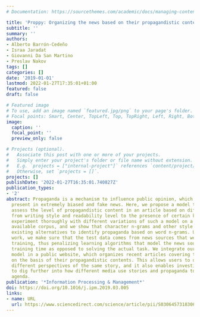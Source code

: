 ```yaml
---
# Documentation: https://sourcethemes.com/academic/docs/managing-content/

title: 'Proppy: Organizing the news based on their propagandistic content'
subtitle: ''
summary: ''
authors:
- Alberto Barrón-Cedeño
- Israa Jaradat
- Giovanni Da San Martino
- Preslav Nakov
tags: []
categories: []
date: '2019-01-01'
lastmod: 2022-01-27T17:35:01+01:00
featured: false
draft: false

# Featured image
# To use, add an image named `featured.jpg/png` to your page's folder.
# Focal points: Smart, Center, TopLeft, Top, TopRight, Left, Right, BottomLeft, Bottom, BottomRight.
image:
  caption: ''
  focal_point: ''
  preview_only: false

# Projects (optional).
#   Associate this post with one or more of your projects.
#   Simply enter your project's folder or file name without extension.
#   E.g. `projects = ["internal-project"]` references `content/project/deep-learning/index.md`.
#   Otherwise, set `projects = []`.
projects: []
publishDate: '2022-01-27T16:35:01.740827Z'
publication_types:
- '2'
abstract: Propaganda is a mechanism to influence public opinion, which is inherently
  present in extremely biased and fake news. Here, we propose a model to automatically
  assess the level of propagandistic content in an article based on different representations,
  from writing style and readability level to the presence of certain keywords. We
  experiment thoroughly with different variations of such a model on a new publicly
  available corpus, and we show that character n-grams and other style features outperform
  existing alternatives to identify propaganda based on word n-grams. Unlike previous
  work, we make sure that the test data comes from news sources that were unseen on
  training, thus penalizing learning algorithms that model the news sources used at
  training time as opposed to solving the actual task. We integrate our supervised
  model in a public website, which organizes recent articles covering the same event
  on the basis of their propagandistic contents. This allows users to quickly explore
  different perspectives of the same story, and it also enables investigative journalists
  to dig further into how different media use stories and propaganda to pursue their
  agenda.
publication: '*Information Processing & Management*'
doi: https://doi.org/10.1016/j.ipm.2019.03.005
links:
- name: URL
  url: https://www.sciencedirect.com/science/article/pii/S0306457318306058
---
```

